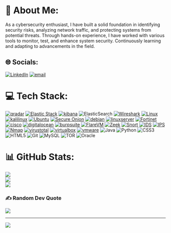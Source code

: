  # 💫 About Me:
As a cybersecurity enthusiast, I have built a solid foundation in identifying security risks, analyzing network traffic, and protecting systems from potential threats. Through hands-on experience, I have worked with various tools to monitor, test, and enhance system security. Continuously learning and adapting to advancements in the field.


## 🌐 Socials:
[![LinkedIn](https://img.shields.io/badge/LinkedIn-%230077B5.svg?logo=linkedin&logoColor=white)](https://linkedin.com/in//ali-badalov/) [![email](https://img.shields.io/badge/Email-D14836?logo=gmail&logoColor=white)](mailto:alibadalov.20@gmail.com) 

# 💻 Tech Stack:
 

[![qradar](https://img.shields.io/badge/qradar-007AFF.svg?style=for-the-badge&logo=radar)](https://www.qradar.com/)
[![Elastic Stack](https://img.shields.io/badge/ElasticStack-aa00ff.svg?style=for-the-badge&logo=ElasticStack)](https://www.ElasticStack.com/)
[![kibana](https://img.shields.io/badge/kibana-005571.svg?style=for-the-badge&logo=kibana)](https://www.splunk.com/)
![ElasticSearch](https://img.shields.io/badge/-ElasticSearch-005571?style=for-the-badge&logo=elasticsearch) 
[![Wireshark](https://img.shields.io/badge/Wireshark-58B1E4.svg?style=for-the-badge&logo=Wireshark)](https://www.Wireshark.com/)
[![Linux](https://img.shields.io/badge/linux-000000.svg?style=for-the-badge&logo=linux)](https://www.linux.org/)
[![kalilinux](https://img.shields.io/badge/kalilinux-343839.svg?style=for-the-badge&logo=kalilinux)](https://www.splunk.com/)
[![Ubuntu](https://img.shields.io/badge/Ubuntu-000000.svg?style=for-the-badge&logo=Ubuntu)](https://www.splunk.com/)
[![Secure Onion](https://img.shields.io/badge/SecureOnion-343839.svg?style=for-the-badge&logo=torproject)](https://www.splunk.com/)
[![debian](https://img.shields.io/badge/debian-000000.svg?style=for-the-badge&logo=debian)](https://www.splunk.com/)
[![linuxserver](https://img.shields.io/badge/linuxserver-343839.svg?style=for-the-badge&logo=linuxserver)](https://www.splunk.com/)
[![Fortinet](https://img.shields.io/badge/Fortinet-EE312.svg?style=for-the-badge&logo=Fortinet)](https://www.splunk.com/)
[![cisco](https://img.shields.io/badge/cisco-6428B4.svg?style=for-the-badge&logo=cisco)](https://www.cisco.com/)
[![digitalocean](https://img.shields.io/badge/digitalocean-000000.svg?style=for-the-badge&logo=digitalocean)](https://www.IDS.com/)
[![burpsuite](https://img.shields.io/badge/burpsuite-343839.svg?style=for-the-badge&logo=burpsuite)](https://www.burpsuite.com/)
[![FlareVM](https://img.shields.io/badge/FlareVM-FF6000.svg?style=for-the-badge&logo=FlareVM)](https://www.FlareVM.com/)
[![Zeek](https://img.shields.io/badge/Zeek-34E27A.svg?style=for-the-badge&logo=Zeek)](https://www.Zeek.com/)
[![Snort](https://img.shields.io/badge/Snort-F6A.svg?style=for-the-badge&logo=Snort)](https://www.Snort.com/)
[![IDS](https://img.shields.io/badge/IDS-000000.svg?style=for-the-badge&logo=IDS)](https://www.IDS.com/)
[![IPS](https://img.shields.io/badge/IPS-000000.svg?style=for-the-badge&logo=IDS)](https://www.IPS.com/)
[![Nmap](https://img.shields.io/badge/Nmap-039CB2.svg?style=for-the-badge&logo=Nmap)](https://www.Nmap.com/)
[![virustotal](https://img.shields.io/badge/virustotal-394EFF.svg?style=for-the-badge&logo=virustotal)](https://www.splunk.com/)
[![virtualbox](https://img.shields.io/badge/virtualbox-2F61B4.svg?style=for-the-badge&logo=virtualbox)](https://www.virtualbox.com/)
[![vmware](https://img.shields.io/badge/-ffae00.svg?style=for-the-badge&logo=vmware)](https://www.splunk.com/)
![Java](https://img.shields.io/badge/java-%23ED8B00.svg?style=for-the-badge&logo=openjdk&logoColor=white)
![Python](https://img.shields.io/badge/python-3670A0?style=for-the-badge&logo=python&logoColor=ffdd54)
![CSS3](https://img.shields.io/badge/css3-%231572B6.svg?style=for-the-badge&logo=css3&logoColor=white) 
![HTML5](https://img.shields.io/badge/html5-%23E34F26.svg?style=for-the-badge&logo=html5&logoColor=white)
![Git](https://img.shields.io/badge/git-%23F05033.svg?style=for-the-badge&logo=git&logoColor=white)
![MySQL](https://img.shields.io/badge/mysql-4479A1.svg?style=for-the-badge&logo=mysql&logoColor=white) 
![TOR](https://img.shields.io/badge/tor-%237E4798.svg?style=for-the-badge&logo=tor-project&logoColor=white)
![Oracle](https://img.shields.io/badge/Oracle-F80000?style=for-the-badge&logo=oracle&logoColor=white)

 







# 📊 GitHub Stats:
![](https://github-readme-stats.vercel.app/api?username=Alibadalov&theme=dark&hide_border=false&include_all_commits=false&count_private=false)<br/>
![](https://nirzak-streak-stats.vercel.app/?user=Alibadalov&theme=dark&hide_border=false)<br/>
![](https://github-readme-stats.vercel.app/api/top-langs/?username=Alibadalov&theme=dark&hide_border=false&include_all_commits=false&count_private=false&layout=compact)

### ✍️ Random Dev Quote
![](https://quotes-github-readme.vercel.app/api?type=horizontal&theme=radical)

---
[![](https://visitcount.itsvg.in/api?id=Alibadalov&icon=0&color=0)](https://visitcount.itsvg.in)

<!-- Proudly created with GPRM ( https://gprm.itsvg.in ) -->








